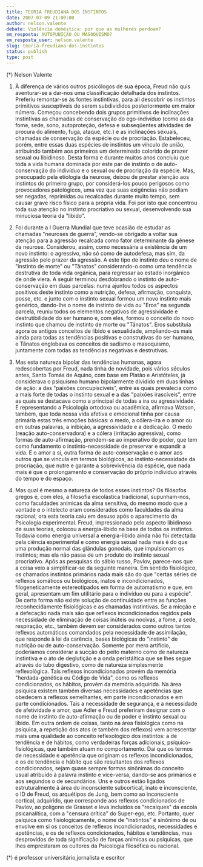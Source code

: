 ```yaml
---
title: TEORIA FREUDIANA DOS INSTINTOS
date: 2007-07-09 21:00:00
author: nelson.valente
debate: Violência doméstica: por que as mulheres perdoam?
em_resposta: AUTOPUNIÇÃO OU MASOQUISMO?
em_resposta_user: nelson.valente
slug: teoria-freudiana-dos-instintos
status: publish 
type: post
---
```


(\*) Nelson Valente  

 1) À diferença de vários outros psicólogos de sua época, Freud não quis aventurar-se a dar-nos uma classificação detalhada dos instintos. Preferiu remontar-se às fontes instintivas, para ali descobrir os instintos primitivos susceptíveis de serem subdivididos posteriormente em maior número. Começou concebendo dois grupos primitivos de inclinações instintivas as chamadas de conservação do ego-indivíduo (como as da fome, sede, sono, autoproteção, defesa e subseqüentes atividades de procura do alimento, fuga, ataque, etc.) e as inclinações sexuais, chamadas de conservação da espécie ou de procriação. Estabeleceu, porém, entre essas duas espécies de instintos um vínculo de união, atribuindo também aos primeiros um determinado colorido de prazer sexual ou libidinoso. Desta forma e durante muitos anos concluiu que toda a vida humana dominada por este par de instinto o de auto-conservação do indivíduo e o sexual ou de procriação da espécie. Mas, preocupado pela etiologia da neurose, deixou de prestar atenção aos instintos do primeiro grupo, por considerá-los pouco perigosos como provocadores patológicos, uma vez que suas exigências não podiam ser negadas, reprimidas ou recalcadas durante muito tempo, sem causar grave risco físico para a própria vida. Foi por isto que concentrou toda sua atenção no instinto procriativo ou sexual, desenvolvendo sua minuciosa teoria da "libido".  

 2) Foi durante a I Guerra Mundial que teve ocasião de estudar as chamadas "neuroses de guerra", vendo-se obrigado a voltar sua atenção para a agressão recalcada como fator determinante da gênese da neurose. Considerou, assim, como necessária a existência de um novo instinto: o agressivo, não só como de autodefesa, mas sim, da agressão pelo prazer da agressão. A este tipo de instinto deu o nome de "instinto de morte" ou "Tânatos" considerando-o como uma tendência destrutiva de toda vida orgânica, para regressar ao estado inorgânico de onde viera. A seguir terminou desdobrando o instinto de auto-conservação em duas parcelas: numa ajuntou todos os aspectos positivos deste instinto como a nutrição, defesa, afirmação, conquista, posse, etc. e junto com o instinto sexual formou um novo instinto mais genérico, dando-lhe o nome de instinto de vida ou "Eros" na segunda parcela, reuniu todos os elementos negativos de agressividade e destrutibilidade do ser humano e, com eles, formou o conceito do novo instinto que chamou de instinto de morte ou "Tânatos". Eros substituía agora os antigos conceitos de libido e sexualidade, ampliando-os mais ainda para todas as tendências positivas e construtivas do ser humano, e Tânatos englobava os conceitos de sadismo e masoquismo, juntamente com todas as tendências negativas e destrutivas.  

 3) Mas esta natureza bipolar das tendências humanas, agora redescobertas por Freud, nada tinha de novidade, pois vários séculos antes, Santo Tomás de Aquino, com base em Platão e Aristóteles, já considerava o psiquismo humano bipolarmente dividido em duas linhas de ação: a das "paixões concupiscíveis", entre as quais prevalecia como a mais forte de todas o instinto sexual e a das "paixões irascíveis", entre as quais se destacava como a principal de todas a ira ou agressividade. E representando a Psicologia ortodoxa ou acadêmica, afirmava Watson, também, que toda nossa vida afetiva e emocional tinha por causa primária estas três emoções básicas: o medo, a cólera-ira e o amor ou em outras palavras, a inibição, a agressividade e a dedicação. O medo (reação auto-conservadora) e a cólera (irritação agressiva), como formas de auto-afirmação, prendem-se ao imperativo do poder, que tem como fundamento o instinto-necessidade de preservar e expandir a vida. E o amor a si, outra forma de auto-conservação e o amor aos outros que se vincula em termos biológicos, ao instinto-necessidade da procriação, que nutre e garante a sobrevivência da espécie, que nada mais é que o prolongamento e conservação do próprio indivíduo através do tempo e do espaço.  

 4) Mas qual é mesmo a natureza de todos esses instintos? Os filósofos gregos e, com eles, a filosofia escolástica tradicional, supunham-nos, como faculdades anímicas da alma sensitiva, do mesmo modo que a vontade e o intelecto eram considerados como faculdades da alma racional; ora esta teoria caiu em desuso após o aparecimento da Psicologia experimental. Freud, impressionado pelo aspecto libidinoso de suas teorias, colocou a energia-libido na base de todos os instintos. Todavia como energia universal a energia-libido ainda não foi detectada pela ciência experimental e como energia sexual nada mais é do que uma produção normal das glândulas gonodais, que impulsionam os instintos; mas ela não passa de um produto do instinto sexual procriativo. Após as pesquisas do sábio russo, Pavlov, parece-nos que a coisa veio a simplificar-se da seguinte maneira. Em sentido fisiológico, os chamados instintos primários nada mais são do que "certas séries de reflexos somáticos ou biológicos, inatos e incondicionados, filogeneticamente estereotipados em forma de automatismo e que, em geral, apresentam um fim utilitário para o indivíduo ou para a espécie". De certa forma não existe solução de continuidade entre as funções reconhecidamente fisiológicas e as chamadas instintivas. Se a micção e a defecação nada mais são que reflexos incondicionados regidos pela necessidade de eliminação de coisas inúteis ou nocivas, a fome, a sede, respiração, etc., também devem ser considerados como outros tantos reflexos automáticos comandados pela necessidade de assimilação, que responde à lei da carência, bases biológicas do "instinto" de nutrição ou de auto-conservação. Somente por mero artifício, poderíamos considerar a sucção do peito materno como de natureza instintiva e o ato de deglutição e a onda peristáltica que se lhes segue através do tubo digestivo, como de natureza simplesmente reflexológica. Tais reflexos incondicionados provém da memória "herdada-genética ou Código de Vida", como os reflexos condicionados, os hábitos, provém da memória adquirida. Na área psíquica existem também diversas necessidades e apetências que obedecem a reflexos semelhantes, em parte incondicionados e em parte condicionados. Tais a necessidade de segurança, e a necessidade de afetividade e amor, que Adler e Freud preferiram designar com o nome de instinto de auto-afirmação ou de poder e instinto sexual ou libido. Em outra ordem de coisas, tanto na área fisiológica como na psíquica, a repetição dos atos (e também dos reflexos) vem acrescentar mais uma qualidade ao conceito reflexológico dos instintos: a de tendência e de hábitos, como verdadeiras forças adicionais, psíquico-fisiológicas, que também atuam no comportamento. Daí que os termos de necessidade e apetência que originam os reflexos incondicionados, e os de tendência e hábito que são resultantes dos reflexos condicionados, sejam quase sempre formas sinônimas do conceito usual atribuído à palavra instinto e vice-versa, dando-se aos primários e aos segundos o de secundários. Uns e outros estão ligados estruturalmente à área do inconsciente subcortical, inato e inconsciente, o ID de Freud, os arquétipos de Jung, bem como ao inconsciente cortical, adquirido, que corresponde aos reflexos condicionados de Pavlov, ao polígono de Grasset e leva incluídos os "recalques" da escola psicanalítica, com a "censura crítica" do Super-ego, etc. Portanto, quer psíquica como fisiologicamente, o nome de "instintos" é sinônimo de ou envolve em si os conceitos de reflexos incondicionados, necessidades e apetências, e os de reflexos condicionados, hábitos e tendências, mas desprovidos de toda significação de forças anímicas ou psíquicas, que lhes emprestaram os cultores da Psicologia filosófica ou racional.  

 (\*) é professor universitário,jornalista e escritor
